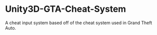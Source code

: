 # Unity3D-GTA-Cheat-System
A cheat input system based off of the cheat system used in Grand Theft Auto.
